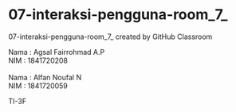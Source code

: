 # 07-interaksi-pengguna-room_7_
07-interaksi-pengguna-room_7_ created by GitHub Classroom


Nama : Agsal Fairrohmad A.P <br>
NIM  : 1841720208 <br>
<br>
Nama : Alfan Noufal N <br>
NIM  : 1841720059<br>

TI-3F
